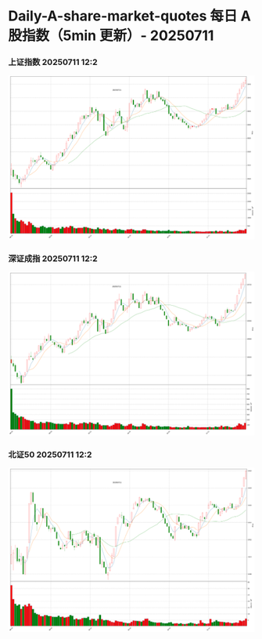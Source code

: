 
# Daily-A-share-market-quotes 每日 A 股指数（5min 更新）- 20250711

### 上证指数 20250711 12:2
![](./fig/2025/7/20250711-sh000001.png)

### 深证成指 20250711 12:2
![](./fig/2025/7/20250711-sz399001.png)

### 北证50 20250711 12:2
![](./fig/2025/7/20250711-bj899050.png)
